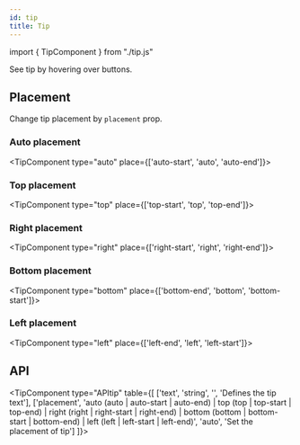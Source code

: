 ```yaml
---
id: tip
title: Tip
---
```


import { TipComponent } from "./tip.js"

<p>See tip by hovering over buttons.</p>

## Placement

<p>Change tip placement by <code>placement</code> prop.</p>

### Auto placement

<TipComponent type="auto" place={['auto-start', 'auto', 'auto-end']}></TipComponent>

### Top placement

<TipComponent type="top" place={['top-start', 'top', 'top-end']}></TipComponent>

### Right placement

<TipComponent type="right" place={['right-start', 'right', 'right-end']}></TipComponent>

### Bottom placement

<TipComponent type="bottom" place={['bottom-end', 'bottom', 'bottom-start']}></TipComponent>

### Left placement

<TipComponent type="left" place={['left-end', 'left', 'left-start']}></TipComponent>

## API

<TipComponent type="APItip" table={[
  ['text', 'string', '', 'Defines the tip text'],
  ['placement', 'auto (auto | auto-start | auto-end) | top (top | top-start | top-end) | right (right | right-start | right-end) | bottom (bottom | bottom-start | bottom-end) | left (left | left-start | left-end)', 'auto', 'Set the placement of tip']
  ]}></TipComponent>